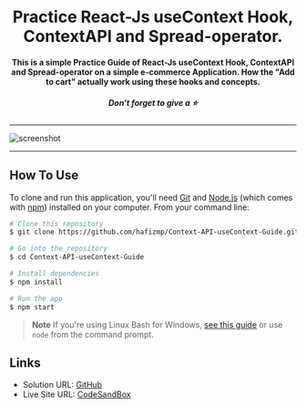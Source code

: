<h1 align="center">
  <br>
  Practice React-Js useContext Hook, ContextAPI and Spread-operator.
  <br>
</h1>

<h4 align="center">This is a simple Practice Guide of React-Js useContext Hook, ContextAPI and Spread-operator on a simple e-commerce Application. How the "Add to cart" actually work using these hooks and concepts.</h4>

<h5 align="center">Don't forget to give a ⭐️ </h5>
<hr>

![screenshot](public/preview.gif)
<hr>


## How To Use

To clone and run this application, you'll need [Git](https://git-scm.com) and [Node.js](https://nodejs.org/en/download/) (which comes with [npm](http://npmjs.com)) installed on your computer. From your command line:

```bash
# Clone this repository
$ git clone https://github.com/hafizmp/Context-API-useContext-Guide.git

# Go into the repository
$ cd Context-API-useContext-Guide

# Install dependencies
$ npm install

# Run the app
$ npm start
```

> **Note**
> If you're using Linux Bash for Windows, [see this guide](https://www.howtogeek.com/261575/how-to-run-graphical-linux-desktop-applications-from-windows-10s-bash-shell/) or use `node` from the command prompt.

## Links

- Solution URL: [GitHub](https://github.com/hafizmp/Context-API-useContext-Guide)
- Live Site URL: [CodeSandBox](https://codesandbox.io/s/context-api-fd6w25)